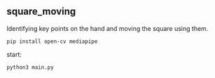 ## square_moving
Identifying key points on the hand and moving the square using them.

```
pip install open-cv mediapipe
```

start:

```
python3 main.py
```
